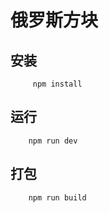 # 俄罗斯方块
## 安装
```
     npm install 
```
## 运行
```
    npm run dev
```

## 打包

```
    npm run build
```